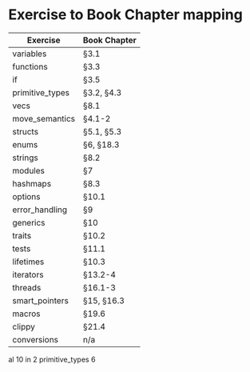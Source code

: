# Exercise to Book Chapter mapping

| Exercise               | Book Chapter        |
| ---------------------- | ------------------- |
| variables              | §3.1                | 6
| functions              | §3.3                | 5
| if                     | §3.5                | 3
| primitive_types        | §3.2, §4.3          | 6
| vecs                   | §8.1                | 2
| move_semantics         | §4.1-2              | 6
| structs                | §5.1, §5.3          | 3
| enums                  | §6, §18.3           | 3
| strings                | §8.2                | 4
| modules                | §7                  | 3
| hashmaps               | §8.3                | 3
| options                | §10.1               | 3
| error_handling         | §9                  | 6
| generics               | §10                 | 2
| traits                 | §10.2               | 5
| tests                  | §11.1               | 9  1   1
| lifetimes              | §10.3               | 3
| iterators              | §13.2-4             | 5
| threads                | §16.1-3             | 3    1
| smart_pointers         | §15, §16.3          | 4
| macros                 | §19.6               | 4
| clippy                 | §21.4               | 3
| conversions            | n/a                 | 5
 al                                              10
 in                                              2
 primitive_types                                 6